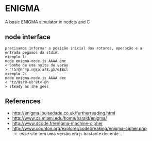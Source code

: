 # ENIGMA

A basic ENIGMA simulator in nodejs and C

## node interface

```
precisamos informar a posição inicial dos rotores, operação e a entrada pegamos da stdin.
exemplo 1:
node enigma-node.js AAAA enc
< Sonho de uma noite de verao
> "!5!@n"4p.n@sa)a?8.g5/6$8cl
exemplo 2:
node enigma-node.js AAAA dec
< "tz/8sr0-ub'0tv-@h
> steady as she goes
```

## References

- http://enigma.louisedade.co.uk/furtherreading.html
- http://www.cs.miami.edu/home/harald/enigma/
- http://www.dcode.fr/enigma-machine-cipher
- http://www.counton.org/explorer/codebreaking/enigma-cipher.php
  - esse site tem uma versão em js bastante decente...
